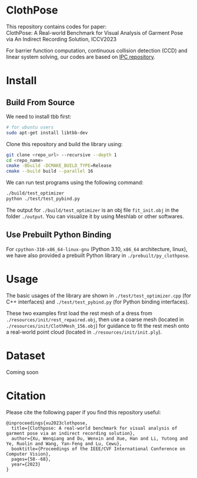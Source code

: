 # ClothPose
This repository contains codes for paper: <br>ClothPose: A Real-world Benchmark for Visual Analysis of Garment Pose via An Indirect Recording Solution, ICCV2023

For barrier function computation, continuous collision detection (CCD) and linear system solving, our codes are based on [IPC repository](https://github.com/ipc-sim/IPC). 

# Install 
## Build From Source
We need to install tbb first: 
```bash 
# for ubuntu users 
sudo apt-get install libtbb-dev
```

Clone this repository and build the library using: 
```bash
git clone <repo_url> --recursive --depth 1 
cd <repo_name>
cmake -Bbuild -DCMAKE_BUILD_TYPE=Release
cmake --build build --parallel 16
```

We can run test programs using the following command: 
```bash 
./build/test_optimizer 
python ./test/test_pybind.py
```
The output for `./build/test_optimizer` is an obj file `fit_init.obj` in the folder `./output`. You can visualize it by using Meshlab or other softwares. 

## Use Prebuilt Python Binding 
For `cpython-310-x86_64-linux-gnu` (Python 3.10, `x86_64` architecture, linux), we have also provided a prebuilt Python library in `./prebuilt/py_clothpose`. 

# Usage 
The basic usages of the library are shown in `./test/test_optimizer.cpp` (for C++ interfaces) and `./test/test_pybind.py` (for Python binding interfaces). 

These two examples first load the rest mesh of a dress from `./resources/init/rest_repaired.obj`, then use a coarse mesh (located in `./resources/init/ClothMesh_156.obj`) for guidance to fit the rest mesh onto a real-world point cloud (located in `./resources/init/init.ply`). 


# Dataset 
Coming soon 

# Citation
Please cite the following paper if you find this repository useful: 
```
@inproceedings{xu2023clothpose,
  title={Clothpose: A real-world benchmark for visual analysis of garment pose via an indirect recording solution},
  author={Xu, Wenqiang and Du, Wenxin and Xue, Han and Li, Yutong and Ye, Ruolin and Wang, Yan-Feng and Lu, Cewu},
  booktitle={Proceedings of the IEEE/CVF International Conference on Computer Vision},
  pages={58--68},
  year={2023}
}
```
